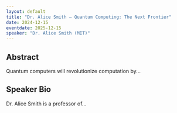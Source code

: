 ```yaml
---
layout: default
title: "Dr. Alice Smith — Quantum Computing: The Next Frontier"
date: 2024-12-15
eventdate: 2025-12-15
speaker: "Dr. Alice Smith (MIT)"
---
```


## Abstract
Quantum computers will revolutionize computation by...

## Speaker Bio
Dr. Alice Smith is a professor of...
